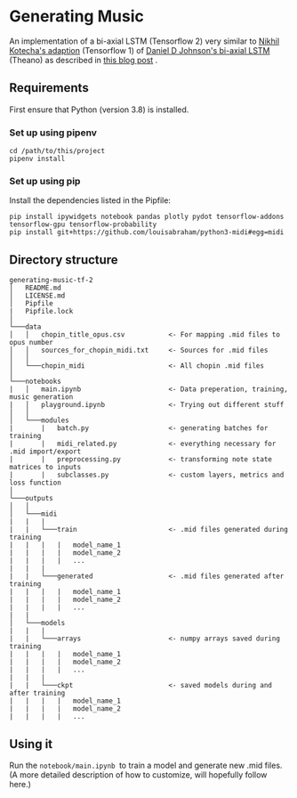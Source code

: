 # Generating Music

An implementation of a bi-axial LSTM (Tensorflow 2) very similar to [Nikhil Kotecha's adaption](https://github.com/nikhil-kotecha/Generating_Music) (Tensorflow 1) of [Daniel D Johnson's bi-axial LSTM](https://github.com/danieldjohnson/biaxial-rnn-music-composition) (Theano) as described in  [this blog post](https://www.danieldjohnson.com/2015/08/03/composing-music-with-recurrent-neural-networks/) .

## Requirements

First ensure that Python (version 3.8) is installed.

### Set up using pipenv

```
cd /path/to/this/project
pipenv install 
```


### Set up using pip

Install the dependencies listed in the Pipfile:

```
pip install ipywidgets notebook pandas plotly pydot tensorflow-addons tensorflow-gpu tensorflow-probability  
pip install git+https://github.com/louisabraham/python3-midi#egg=midi
```

## Directory structure 

```
generating-music-tf-2
│   README.md
│   LICENSE.md
│   Pipfile
|   Pipfile.lock   
│
└───data
│   │   chopin_title_opus.csv           <- For mapping .mid files to opus number
│   │   sources_for_chopin_midi.txt     <- Sources for .mid files
│   │
│   └───chopin_midi                     <- All chopin .mid files
│   
└───notebooks
|   │   main.ipynb                      <- Data preperation, training, music generation
|   │   playground.ipynb                <- Trying out different stuff
│   │
│   └───modules                     
|       |   batch.py                    <- generating batches for training
|       |   midi_related.py             <- everything necessary for .mid import/export
|       |   preprocessing.py            <- transforming note state matrices to inputs
|       |   subclasses.py               <- custom layers, metrics and loss function
│   
└───outputs
│   │
│   └───midi 
|   |   |   
|   |   └───train                       <- .mid files generated during training
|   |   |   |   model_name_1            
|   |   |   |   model_name_2             
|   |   |   |   ...
|   |   |   
|   |   └───generated                   <- .mid files generated after training
|   |   |   |   model_name_1            
|   |   |   |   model_name_2             
|   |   |   |   ...
|   |   
│   └───models
|   |   |   
|   |   └───arrays                      <- numpy arrays saved during training
|   |   |   |   model_name_1            
|   |   |   |   model_name_2             
|   |   |   |   ...
|   |   |   
|   |   └───ckpt                        <- saved models during and after training
|   |   |   |   model_name_1            
|   |   |   |   model_name_2            
|   |   |   |   ...

```

## Using it

Run the ```notebook/main.ipynb ```to train a model and generate new .mid files.
(A more detailed description of how to customize, will hopefully follow here.)
